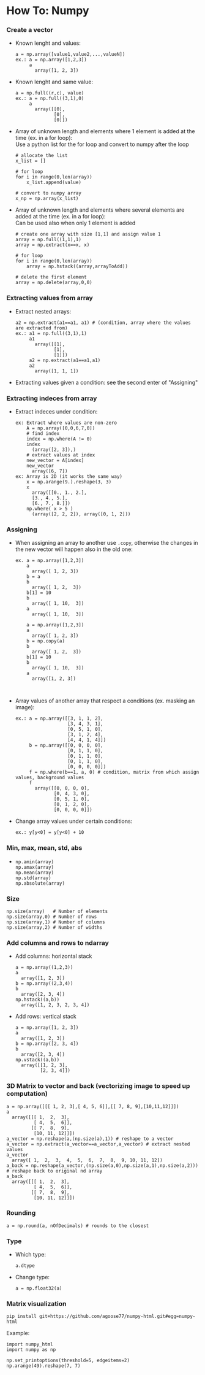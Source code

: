 # How To: Numpy

### Create a vector 

- Known lenght and values:  
  ```
  a = np.array([value1,value2,...,valueN])
  ex.: a = np.array([1,2,3])
       a
         array([1, 2, 3])
  ```

- Known lenght and same value:  
  ```
  a = np.full((r,c), value)
  ex.: a = np.full((3,1),0)
       a 
         array([[0],
                [0],
                [0]])
  ```
- Array of unknown length and elements where 1 element is added at the time (ex. in a for loop):   
  Use a python list for the for loop and convert to numpy after the loop 
  ```
  # allocate the list
  x_list = []
  
  # for loop
  for i in range(0,len(array))
      x_list.append(value)
      
  # convert to numpy array
  x_np = np.array(x_list)
  ```
  
- Array of unknown length and elements where several elements are added at the time (ex. in a for loop):   
  Can be used also when only 1 element is added
  ```
  # create one array with size [1,1] and assign value 1
  array = np.full((1,1),1)
  array = np.extract(x==x, x)
  
  # for loop
  for i in range(0,len(array))
      array = np.hstack((array,arrayToAdd))
      
  # delete the first element
  array = np.delete(array,0,0)
  ```
    
### Extracting values from array

- Extract nested arrays:  
  ```
  a2 = np.extract(a1==a1, a1) # (condition, array where the values are extracted from)
  ex.: a1 = np.full((3,1),1)
       a1
         array([[1],
                [1],
                [1]])
       a2 = np.extract(a1==a1,a1)
       a2
         array([1, 1, 1])
  ```
- Extracting values given a condition: see the second enter of "Assigning" 

### Extracting indeces from array

- Extract indeces under condition:  
  ```
  ex: Extract where values are non-zero
      A = np.array([0,0,6,7,0]) 
      # find index
      index = np.where(A != 0)  
      index
        (array([2, 3]),)
      # extract values at index
      new_vector = A[index]    
      new_vector
        array([6, 7])
  ex: Array is 2D (it works the same way)
      x = np.arange(9.).reshape(3, 3)
      x
        array([[0., 1., 2.],
        [3., 4., 5.],
        [6., 7., 8.]])
      np.where( x > 5 )
        (array([2, 2, 2]), array([0, 1, 2]))  
  ```



### Assigning 
- When assigning an array to another use ``.copy``, otherwise the changes in the new vector will happen also in the old one:  
  ```
  ex. a = np.array([1,2,3])
      a
        array([ 1, 2, 3])
      b = a
      b
        array([ 1, 2,  3])
      b[1] = 10
      b
        array([ 1, 10,  3])
      a
        array([ 1, 10,  3])
      
      a = np.array([1,2,3])
      a
        array([ 1, 2, 3])
      b = np.copy(a)
      b
        array([ 1, 2,  3])
      b[1] = 10
      b
        array([ 1, 10,  3])
      a
        array([1, 2, 3])
      
      
  ```


- Array values of another array that respect a conditions (ex. masking an image):  
  ```
  ex.: a = np.array([[3, 1, 1, 2],
                     [3, 4, 3, 1],
                     [0, 5, 1, 0],
                     [3, 1, 2, 4],
                     [4, 4, 1, 4]]) 
       b = np.array([[0, 0, 0, 0],
                     [0, 1, 1, 0],
                     [0, 1, 1, 0],
                     [0, 1, 1, 0],
                     [0, 0, 0, 0]])
       f = np.where(b==1, a, 0) # condition, matrix from which assign values, background values
       f
         array([[0, 0, 0, 0],
                [0, 4, 3, 0],
                [0, 5, 1, 0],
                [0, 1, 2, 0],
                [0, 0, 0, 0]])
   ```
- Change array values under certain conditions:  
  ```
  ex.: y[y<0] = y[y<0] + 10
  ```
### Min, max, mean, std, abs
- ```
  np.amin(array)
  np.amax(array)
  np.mean(array)
  np.std(array)
  np.absolute(array)
  ```

### Size  
```
np.size(array)   # Number of elements  
np.size(array,0) # Number of rows 
np.size(array,1) # Number of columns
np.size(array,2) # Number of widths
```

### Add columns and rows to ndarray  
- Add columns: horizontal stack  
  ```
  a = np.array((1,2,3))
  a
    array([1, 2, 3])
  b = np.array((2,3,4))
  b
    array([2, 3, 4])
  np.hstack((a,b))
    array([1, 2, 3, 2, 3, 4])
  ```

- Add rows: vertical stack  
  ```
  a = np.array([1, 2, 3])
  a
    array([1, 2, 3])
  b = np.array([2, 3, 4])
  b
    array([2, 3, 4])
  np.vstack((a,b)) 
    array([[1, 2, 3],
           [2, 3, 4]])
  ```

### 3D Matrix to vector and back (vectorizing image to speed up computation)
```
a = np.array([[[ 1, 2, 3],[ 4, 5, 6]],[[ 7, 8, 9],[10,11,12]]])
a
  array([[[ 1,  2,  3],
          [ 4,  5,  6]],
         [[ 7,  8,  9],
          [10, 11, 12]]])
a_vector = np.reshape(a,(np.size(a),1)) # reshape to a vector
a_vector = np.extract(a_vector==a_vector,a_vector) # extract nested values
a_vector
  array([ 1,  2,  3,  4,  5,  6,  7,  8,  9, 10, 11, 12])
a_back = np.reshape(a_vector,(np.size(a,0),np.size(a,1),np.size(a,2))) # reshape back to original nd array
a_back
  array([[[ 1,  2,  3],
          [ 4,  5,  6]],
         [[ 7,  8,  9],
          [10, 11, 12]]])
```

### Rounding
```
a = np.round(a, nOfDecimals) # rounds to the closest
```

###  Type
- Which type:
  ```
  a.dtype
  ```

- Change type:
  ```
  a = np.float32(a)
  ```
### Matrix visualization

```
pip install git+https://github.com/agoose77/numpy-html.git#egg=numpy-html
```
Example:
```
import numpy_html
import numpy as np

np.set_printoptions(threshold=5, edgeitems=2)
np.arange(49).reshape(7, 7)
```
